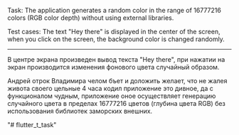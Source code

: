 Task: The application generates a random color in the range of 16777216 colors (RGB color depth)
without using external libraries.

Test cases: The text "Hey there" is displayed in the center of the screen, when you click on the
screen, the background color is changed randomly.


___________________________________________________________________________

В центре экрана произведен вывод текста "Hey there", при нажатии на экран производится изменения
фонового цвета случайный образом.

Андрей отрок Владимира челом бъет и доложить желает, что не жалея живота своего цельные 4 часа кодил
приложение это дивное, да с функционалом чудным, приложение оное осуществляет генерацию случайного
цвета в пределах 16777216 цветов (глубина цвета RGB) без использования библиотек заморских внешних.

"# flutter_t_task" 
